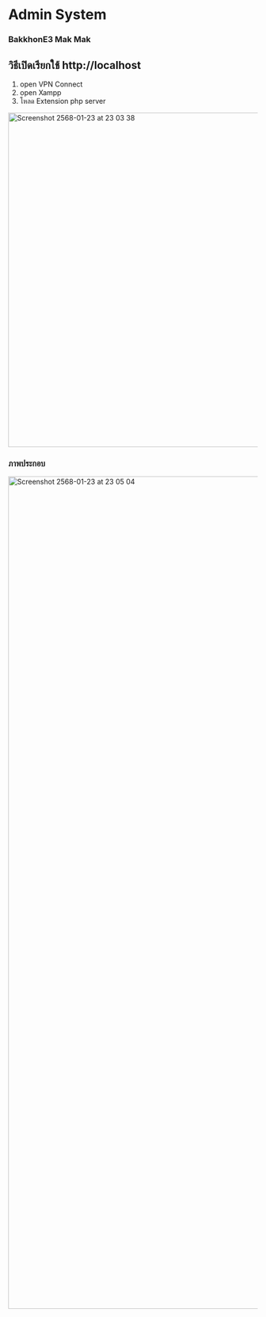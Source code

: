 # Admin System
### BakkhonE3 Mak Mak


## วิธีเปิดเรียกใช้ http://localhost
  1. open VPN Connect
  2. open Xampp
  3. โหลด Extension php server
<img width="675" alt="Screenshot 2568-01-23 at 23 03 38" src="https://github.com/user-attachments/assets/4a68f99f-ae67-4fe5-80c9-672865a51c6a" />

### ภาพประกอบ
<img width="1680" alt="Screenshot 2568-01-23 at 23 05 04" src="https://github.com/user-attachments/assets/8fc23d4f-6b41-4dd6-97d3-83fff2b8bfdf" />
